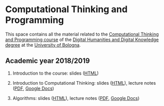 # Computational Thinking and Programming

This space contains all the material related to the [Computational Thinking and Programming course](http://www.artshumanitiesculturalheritage.unibo.it/en/programmes/course-unit-catalogue/course-unit/2018/424624) of the [Digital Humanities and Digital Knowledge degree](https://corsi.unibo.it/2cycle/DigitalHumanitiesKnowledge) at the [University of Bologna](http://www.unibo.it/en).

## Academic year 2018/2019

1. Introduction to the course: slides ([HTML](https://comp-think.github.io/2018-2019/slides/00%20-%20Course%20introduction.html))
2. Introduction to Computational Thinking: slides ([HTML](https://comp-think.github.io/2018-2019/slides/01%20-%20Introduction%20to%20Computational%20Thinking.html)), lecture notes ([PDF](https://comp-think.github.io/2018-2019/lecture-notes/01%20-%20Introduction%20to%20Computational%20Thinking.pdf), [Google Docs](https://tinyurl.com/comp-think-01))

2. Algorithms: slides ([HTML](https://comp-think.github.io/2018-2019/slides/02%20-%20Algorithms.html)), lecture notes ([PDF](https://comp-think.github.io/2018-2019/lecture-notes/02%20-%20Algorithms.pdf), [Google Docs](https://tinyurl.com/comp-think-02))
